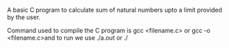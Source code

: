 A basic C program to calculate sum of natural numbers upto a limit provided by the user. 

Command used to compile the C program is gcc <filename.c> or gcc -o <binary file name> <filename.c>and to run we use ./a.out or ./<binary file name>
